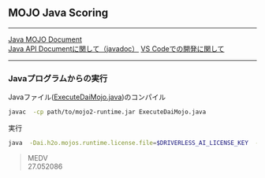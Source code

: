## MOJO Java Scoring

***
[Java MOJO Document](https://docs.h2o.ai/driverless-ai/latest-stable/docs/userguide/scoring-mojo-scoring-pipeline.html)  
[Java API Documentに関して（javadoc）](https://docs.h2o.ai/driverless-ai/latest-stable/docs/userguide/mojo2_javadoc.html)
[VS Codeでの開発に関して](./DaiJavaMojo_vscode.pdf)
***

### Javaプログラムからの実行
Javaファイル([ExecuteDaiMojo.java](ExecuteDaiMojo.java))のコンパイル
```bash
javac  -cp path/to/mojo2-runtime.jar ExecuteDaiMojo.java
```
実行
```bash
java  -Dai.h2o.mojos.runtime.license.file=$DRIVERLESS_AI_LICENSE_KEY  -cp  .:path/to/mojo2-runtime.jar  ExecuteDaiMojo
```
> MEDV  
> 27.052086

